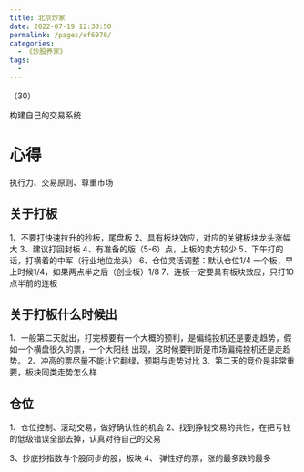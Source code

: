 ```yaml
---
title: 北京炒家
date: 2022-07-19 12:38:50
permalink: /pages/ef6970/
categories:
  - 《炒股养家》
tags:
  - 
---
```

（30）

构建自己的交易系统
# 心得
执行力、交易原则、尊重市场

## 关于打板
1、不要打快速拉升的秒板，尾盘板
2、具有板块效应，对应的关键板块龙头涨幅大
3、建议打回封板
4、有准备的版（5-6）点，上板的卖方较少
5、下午打的话，打横着的中军（行业地位龙头）
6、仓位灵活调整：默认仓位1/4 一个板，早上时候1/4，如果两点半之后（创业板）1/8
7、连板一定要具有板块效应，只打10点半前的连板

## 关于打板什么时候出
1、一般第二天就出，打完榜要有一个大概的预判，是偏纯投机还是要走趋势，假如一个横盘很久的票，一个大阳线
出现，这时候要判断是市场偏纯投机还是走趋势。
2、冲高的票尽量不能让它翻绿，预期与走势对比
3、第二天的竞价是非常重要，板块同类走势怎么样

## 仓位
1、仓位控制、滚动交易，做好确认性的机会
2、找到挣钱交易的共性，在把亏钱的低级错误全部去掉，认真对待自己的交易


3、抄底抄指数与个股同步的股，板块
4、 弹性好的票，涨的最多跌的最多
